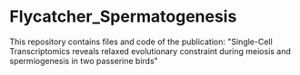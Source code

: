 # Flycatcher_Spermatogenesis
This repository contains files and code of the publication: "Single-Cell Transcriptomics reveals relaxed evolutionary constraint during meiosis and spermiogenesis in two passerine birds"
